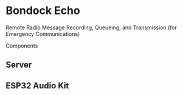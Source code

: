 # Bondock Echo
Remote Radio Message Recording, Queueing, and Transmission (for Emergency Communications)

Components

## Server
## ESP32 Audio Kit
